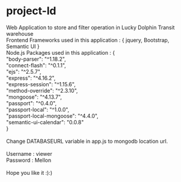 # project-ld
Web Application to store and filter operation in Lucky Dolphin Transit warehouse <br />
Frontend Frameworks used in this application : { jquery, Bootstrap, Semantic UI }<br />
Node.js Packages used in this application : {<br />
    "body-parser": "^1.18.2",<br />
    "connect-flash": "^0.1.1",<br />
    "ejs": "^2.5.7",<br />
    "express": "^4.16.2",<br />
    "express-session": "^1.15.6",<br />
    "method-override": "^2.3.10",<br />
    "mongoose": "^4.13.7",<br />
    "passport": "^0.4.0",<br />
    "passport-local": "^1.0.0",<br />
    "passport-local-mongoose": "^4.4.0",<br />
    "semantic-ui-calendar": "0.0.8"<br />
  }<br />
  <br />
Change DATABASEURL variable in app.js to mongodb location url.<br />
<br />
Username : viewer<br />
Password : Mellon<br />
<br />
Hope you like it :):)
